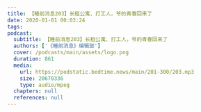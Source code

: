 ```yaml
---
title: 【睡前消息203】长租公寓、打工人，爷的青春回来了
date: 2020-01-01 00:03:24
tags:
podcast:
  subtitle: 【睡前消息203】长租公寓、打工人，爷的青春回来了
  authors: ['《睡前消息》编辑部']
  cover: /podcasts/main/assets/logo.png
  duration: 861
  media:
    url: https://podstatic.bedtime.news/main/201-300/203.mp3
    size: 20670336
    type: audio/mpeg
  chapters: null
  references: null
---
```

